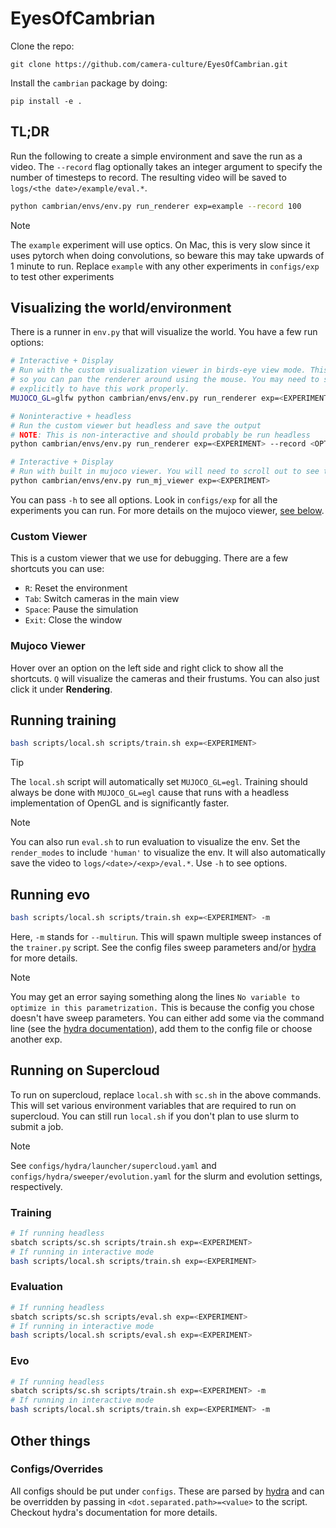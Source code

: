 # EyesOfCambrian

Clone the repo:

```
git clone https://github.com/camera-culture/EyesOfCambrian.git
```

Install the `cambrian` package by doing:
```
pip install -e .
```

## TL;DR

Run the following to create a simple environment and save the run as a video. 
The `--record` flag optionally takes an integer argument to specify the number of 
timesteps to record. The resulting video will be saved to 
`logs/<the date>/example/eval.*`.

```bash
python cambrian/envs/env.py run_renderer exp=example --record 100
```

> [!NOTE]
> The `example` experiment will use optics. On Mac, this is very slow since it uses 
> pytorch when doing convolutions, so beware this may take upwards of 1 minute to run.
> Replace `example` with any other experiments in `configs/exp` to test other 
> experiments

## Visualizing the world/environment

There is a runner in `env.py` that will visualize the world. You have a few run options:

```bash
# Interactive + Display
# Run with the custom visualization viewer in birds-eye view mode. This is interactive, 
# so you can pan the renderer around using the mouse. You may need to set MUJOCO=glfw
# explicitly to have this work properly.
MUJOCO_GL=glfw python cambrian/envs/env.py run_renderer exp=<EXPERIMENT> env.renderer.render_modes="[human]"

# Noninteractive + headless
# Run the custom viewer but headless and save the output
# NOTE: This is non-interactive and should probably be run headless
python cambrian/envs/env.py run_renderer exp=<EXPERIMENT> --record <OPTIONAL_TOTAL_TIMESTEPS>

# Interactive + Display
# Run with built in mujoco viewer. You will need to scroll out to see the full view.
python cambrian/envs/env.py run_mj_viewer exp=<EXPERIMENT>
```

You can pass `-h` to see all options. Look in `configs/exp` for all the experiments 
you can run. For more details on the mujoco viewer, [see below](#mujoco-viewer).

### Custom Viewer

This is a custom viewer that we use for debugging. There are a few shortcuts you can 
use:

- `R`: Reset the environment
- `Tab`: Switch cameras in the main view
- `Space`: Pause the simulation
- `Exit`: Close the window

### Mujoco Viewer

Hover over an option on the left side and right click to show all the shortcuts. `Q` will visualize the cameras and their frustums. You can also just click it under **Rendering**.

## Running training

```bash
bash scripts/local.sh scripts/train.sh exp=<EXPERIMENT>
```

> [!TIP]
> The `local.sh` script will automatically set `MUJOCO_GL=egl`. Training should always 
be done with `MUJOCO_GL=egl` cause that runs with a headless implementation of OpenGL 
and is significantly faster. 

> [!NOTE]
> You can also run `eval.sh` to run evaluation to visualize the env. 
Set the `render_modes` to include `'human'` to visualize the env. It will also 
automatically save the video to `logs/<date>/<exp>/eval.*`. Use `-h` to see options.

## Running evo

```bash
bash scripts/local.sh scripts/train.sh exp=<EXPERIMENT> -m
```

Here, `-m` stands for `--multirun`. This will spawn multiple sweep instances of the
`trainer.py` script. See the config files sweep parameters and/or 
[hydra](https://hydra.cc/docs/intro) for more details.

> [!NOTE]
> You may get an error saying something along the lines 
> `No variable to optimize in this parametrization.` This is because the config you 
> chose doesn't have sweep parameters. You can either add some via the command line 
> (see the [hydra documentation](https://hydra.cc/docs/intro)), add them to the
> config file or choose another exp.

## Running on Supercloud

To run on supercloud, replace `local.sh` with `sc.sh` in the above commands. This will
set various environment variables that are required to run on supercloud. You can 
still run `local.sh` if you don't plan to use slurm to submit a job.

> [!NOTE]
> See `configs/hydra/launcher/supercloud.yaml` and 
> `configs/hydra/sweeper/evolution.yaml` for the slurm and evolution settings, 
> respectively.

### Training

```bash
# If running headless
sbatch scripts/sc.sh scripts/train.sh exp=<EXPERIMENT>
# If running in interactive mode
bash scripts/local.sh scripts/train.sh exp=<EXPERIMENT>
```

### Evaluation

```bash
# If running headless
sbatch scripts/sc.sh scripts/eval.sh exp=<EXPERIMENT>
# If running in interactive mode
bash scripts/local.sh scripts/eval.sh exp=<EXPERIMENT>
```

### Evo

```bash
# If running headless
sbatch scripts/sc.sh scripts/train.sh exp=<EXPERIMENT> -m
# If running in interactive mode
bash scripts/local.sh scripts/train.sh exp=<EXPERIMENT> -m
```

## Other things

### Configs/Overrides

All configs should be put under `configs`. These are parsed by 
[hydra](https://hydra.cc/docs/intro) and can be overridden by passing in 
`<dot.separated.path>=<value>` to the script. Checkout hydra's documentation for more 
details.